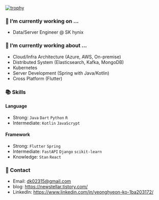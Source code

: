 [![trophy](https://github-profile-trophy.vercel.app/?username=yeonghyeonKO&theme=chalk&row=1&column=3)](https://github.com/ryo-ma/github-profile-trophy)

### 🔭 I’m currently working on ...
- Data/Server Engineer @ SK hynix


### 🌱 I’m currently working about ...
- Cloud/Infra Architecture (Azure, AWS, On-premise)
- Distributed System (Elasticsearch, Kafka, MongoDB)
- Kubernetes
- Server Development (Spring with Java/Kotlin)
- Cross Platform (Flutter)


### 📚 Skills
#### Language<br>
- Strong: ```Java``` ```Dart``` ```Python``` ```R``` <br/>
- Intermediate: ```Kotlin``` ```JavaScrypt``` <br/>

#### Framework<br>
- Strong: ```Flutter``` ```Spring``` <br/>
- Intermediate: ```FastAPI``` ```Django``` ```scikit-learn``` <br/>
- Knowledge: ```Stan``` ```React``` <br/>


### 📧 Contact 
- Email: dk02315@gmail.com
- blog: https://newstellar.tistory.com/
- LinkedIn: https://www.linkedin.com/in/yeonghyeon-ko-1ba203172/

